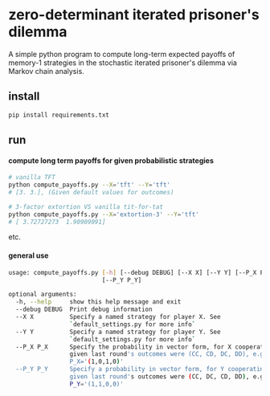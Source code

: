# zero-determinant iterated prisoner's dilemma

A simple python program to compute long-term expected payoffs of memory-1 strategies in the stochastic iterated prisoner's dilemma via Markov chain analysis.


## install

```bash
pip install requirements.txt
```

## run

#### compute long term payoffs for given probabilistic strategies

```bash
# vanilla TFT
python compute_payoffs.py --X='tft' --Y='tft'
# [3. 3.], (Given default values for outcomes)

# 3-factor extortion VS vanilla tit-for-tat
python compute_payoffs.py --X='extortion-3' --Y='tft'
# [ 3.72727273  1.90909091]
```

etc.

#### general use

```bash
usage: compute_payoffs.py [-h] [--debug DEBUG] [--X X] [--Y Y] [--P_X P_X]
                          [--P_Y P_Y]

optional arguments:
  -h, --help     show this help message and exit
  --debug DEBUG  Print debug information
  --X X          Specify a named strategy for player X. See
                 `default_settings.py for more info`
  --Y Y          Specify a named strategy for player Y. See
                 `default_settings.py for more info`
  --P_X P_X      Specify the probability in vector form, for X cooperating,
                 given last round's outcomes were (CC, CD, DC, DD), e.g.
                 P_X='(1,0,1,0)'
  --P_Y P_Y      Specify a probability in vector form, for Y cooperating,
                 given last round's outcomes were (CC, DC, CD, DD), e.g.
                 P_Y='(1,1,0,0)'
```

